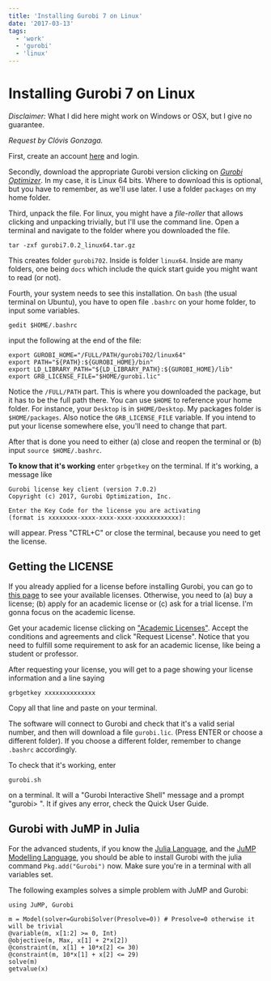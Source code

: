 ```yaml
---
title: 'Installing Gurobi 7 on Linux'
date: '2017-03-13'
tags:
  - 'work'
  - 'gurobi'
  - 'linux'
---
```


# Installing Gurobi 7 on Linux

_Disclaimer:_ What I did here might work on Windows or OSX, but I give no
guarantee.

_Request by Clóvis Gonzaga._

First, create an account [here](http://www.gurobi.com/) and login.

Secondly, download the appropriate Gurobi version clicking on [_Gurobi
Optimizer_](http://www.gurobi.com/downloads/user/gurobi-optimizer).
In my case, it is Linux 64 bits. Where to download this is optional, but you
have to remember, as we'll use later. I use a folder `packages` on my home
folder.

Third, unpack the file. For linux, you might have a _file-roller_ that allows
clicking and unpacking trivially, but I'll use the command line.
Open a terminal and navigate to the folder where you downloaded the file.

```
tar -zxf gurobi7.0.2_linux64.tar.gz
```

This creates folder `gurobi702`. Inside is folder `linux64`.
Inside are many folders, one being `docs` which include the quick start guide
you might want to read (or not).

Fourth, your system needs to see this installation. On `bash` (the usual
terminal on Ubuntu), you have to open file `.bashrc` on your home folder, to
input some variables.

```
gedit $HOME/.bashrc
```

input the following at the end of the file:

```
export GUROBI_HOME="/FULL/PATH/gurobi702/linux64"
export PATH="${PATH}:${GUROBI_HOME}/bin"
export LD_LIBRARY_PATH="${LD_LIBRARY_PATH}:${GUROBI_HOME}/lib"
export GRB_LICENSE_FILE="$HOME/gurobi.lic"
```

Notice the `/FULL/PATH` part. This is where you downloaded the package, but it
has to be the full path there. You can use `$HOME` to reference your home
folder. For instance, your `Desktop` is in `$HOME/Desktop`. My packages folder
is `$HOME/packages`.
Also notice the `GRB_LICENSE_FILE` variable. If you intend to put your license
somewhere else, you'll need to change that part.

After that is done you need to either (a) close and reopen the terminal or (b)
input `source $HOME/.bashrc`.

**To know that it's working** enter `grbgetkey` on the terminal. If it's working,
a message like

```
Gurobi license key client (version 7.0.2)
Copyright (c) 2017, Gurobi Optimization, Inc.

Enter the Key Code for the license you are activating
(format is xxxxxxxx-xxxx-xxxx-xxxx-xxxxxxxxxxxx):
```

will appear. Press "CTRL+C" or close the terminal, because you need to get the
license.

## Getting the LICENSE

If you already applied for a license before installing Gurobi, you can go to
[this page](https://user.gurobi.com/download/licenses/current) to see your
available licenses. Otherwise, you need to (a) buy a license; (b) apply for
an academic license or (c) ask for a trial license.
I'm gonna focus on the academic license.

Get your academic license clicking on ["Academic
Licenses"](http://www.gurobi.com/downloads/user/licenses/free-academic).
Accept the conditions and agreements and click "Request License".
Notice that you need to fulfill some requirement to ask for an academic
license, like being a student or professor.

After requesting your license, you will get to a page showing your license
information and a line saying

```
grbgetkey xxxxxxxxxxxxxx
```

Copy all that line and paste on your terminal.

The software will connect to Gurobi and check that it's a valid serial number,
and then will download a file `gurobi.lic`. (Press ENTER or choose a different
folder). If you choose a different folder, remember to change `.bashrc`
accordingly.

To check that it's working, enter

```
gurobi.sh
```

on a terminal. It will a "Gurobi Interactive Shell" message and a prompt
"gurobi> ". It if gives any error, check the Quick User Guide.

## Gurobi with JuMP in Julia

For the advanced students, if you know the [Julia
Language](https://julialang.org), and the [JuMP Modelling
Language](https://github.com/JuliaOpt/JuMP.jl), you should be able to install
Gurobi with the julia command `Pkg.add("Gurobi")` now. Make sure you're in a
terminal with all variables set.

The following examples solves a simple problem with JuMP and Gurobi:

```
using JuMP, Gurobi

m = Model(solver=GurobiSolver(Presolve=0)) # Presolve=0 otherwise it will be trivial
@variable(m, x[1:2] >= 0, Int)
@objective(m, Max, x[1] + 2*x[2])
@constraint(m, x[1] + 10*x[2] <= 30)
@constraint(m, 10*x[1] + x[2] <= 29)
solve(m)
getvalue(x)
```
